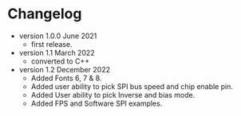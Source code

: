# Changelog

* version 1.0.0 June 2021
	* first release.
* version 1.1 March 2022
	* converted to C++
* version 1.2 December 2022
	* Added Fonts 6, 7 & 8.
	* Added user ability to pick SPI bus speed and chip enable pin.
	* Added User ability to pick Inverse and bias mode.
	* Added FPS and Software SPI examples.


